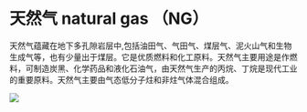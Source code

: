 # 天然气 natural gas （NG）
天然气蕴藏在地下多孔隙岩层中,包括油田气、气田气、煤层气、泥火山气和生物生成气等，也有少量出于煤层。它是优质燃料和化工原料。天然气主要用途是作燃料，可制造炭黑、化学药品和液化石油气，由天然气生产的丙烷、丁烷是现代工业的重要原料。天然气主要由气态低分子炷和非炷气体混合组成。


![](..\..\..\photos\天然气.jpg)
